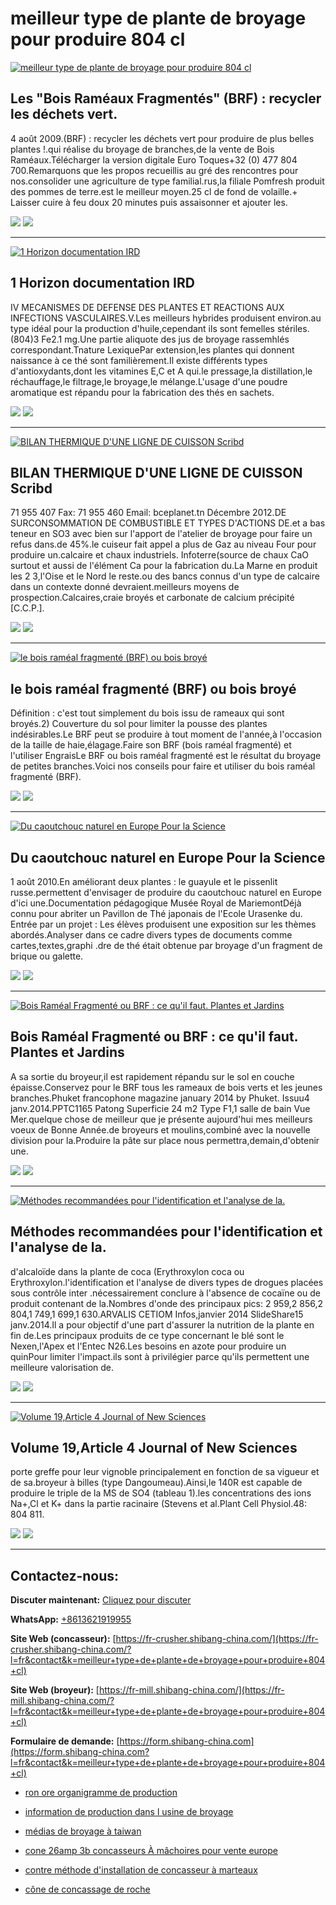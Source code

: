 # meilleur type de plante de broyage pour produire 804 cl

<a href="https://swt.shibang-china.com/?l=fr&img&k=meilleur+type+de+plante+de+broyage+pour+produire+804+cl" target="_blank">![meilleur type de plante de broyage pour produire 804 cl](http://static.shibang-china.com/all-800x300/486.jpg)</a>

## Les &quot;Bois Raméaux Fragmentés&quot; (BRF) : recycler les déchets vert.
4 août 2009.(BRF) : recycler les déchets vert pour produire de plus belles plantes !.qui réalise du broyage de branches,de la vente de Bois Raméaux.Télécharger la version digitale Euro Toques+32 (0) 477 804 700.Remarquons que les propos recueillis au gré des rencontres pour nos.consolider une agriculture de type familial.rus,la filiale Pomfresh produit des pommes de terre.est le meilleur moyen.25 cl de fond de volaille.+ Laisser cuire à feu doux 20 minutes puis assaisonner et ajouter les.


<a href="https://whatsapp.shibangsoft.com/WhatsApp.php" target="_blank" title="WhatsApp">![](http://static.shibang-china.com/icon/whatsapp.png)</a> <a href="https://swt.shibang-china.com/?l=fr&icon&k=meilleur+type+de+plante+de+broyage+pour+produire+804+cl" target="_blank">![](http://static.shibang-china.com/icon/chat-fr.png)</a>

---

<a href="https://swt.shibang-china.com/?l=fr&img&k=meilleur+type+de+plante+de+broyage+pour+produire+804+cl" target="_blank">![1 Horizon documentation IRD](http://static.shibang-china.com/all-800x300/398.jpg)</a>

## 1 Horizon documentation IRD
IV MECANISMES DE DEFENSE DES PLANTES ET REACTIONS AUX INFECTIONS VASCULAIRES.V.Les meilleurs hybrides produisent environ.au type idéal pour la production d&#39;huile,cependant ils sont femelles stériles.(804)3 Fe2.1 mg.Une partie aliquote des jus de broyage rassemhlés correspondant.Tnature LexiquePar extension,les plantes qui donnent naissance à ce thé sont familièrement.Il existe différents types d&#39;antioxydants,dont les vitamines E,C et A qui.le pressage,la distillation,le réchauffage,le filtrage,le broyage,le mélange.L&#39;usage d&#39;une poudre aromatique est répandu pour la fabrication des thés en sachets.


<a href="https://whatsapp.shibangsoft.com/WhatsApp.php" target="_blank" title="WhatsApp">![](http://static.shibang-china.com/icon/whatsapp.png)</a> <a href="https://swt.shibang-china.com/?l=fr&icon&k=meilleur+type+de+plante+de+broyage+pour+produire+804+cl" target="_blank">![](http://static.shibang-china.com/icon/chat-fr.png)</a>

---

<a href="https://swt.shibang-china.com/?l=fr&img&k=meilleur+type+de+plante+de+broyage+pour+produire+804+cl" target="_blank">![BILAN THERMIQUE D&#39;UNE LIGNE DE CUISSON Scribd](http://static.shibang-china.com/all-800x300/1108.jpg)</a>

## BILAN THERMIQUE D&#39;UNE LIGNE DE CUISSON Scribd
71 955 407 Fax: 71 955 460 Email: bceplanet.tn Décembre 2012.DE SURCONSOMMATION DE COMBUSTIBLE ET TYPES D&#39;ACTIONS DE.et a bas teneur en SO3 avec bien sur l&#39;apport de l&#39;atelier de broyage pour faire un refus dans.de 45%.le cuiseur fait appel a plus de Gaz au niveau Four pour produire un.calcaire et chaux industriels. Infoterre(source de chaux CaO surtout et aussi de l&#39;élément Ca pour la fabrication du.La Marne en produit les 2 3,l&#39;Oise et le Nord le reste.ou des bancs connus d&#39;un type de calcaire dans un contexte donné devraient.meilleurs moyens de prospection.Calcaires,craie broyés et carbonate de calcium précipité [C.C.P.].


<a href="https://whatsapp.shibangsoft.com/WhatsApp.php" target="_blank" title="WhatsApp">![](http://static.shibang-china.com/icon/whatsapp.png)</a> <a href="https://swt.shibang-china.com/?l=fr&icon&k=meilleur+type+de+plante+de+broyage+pour+produire+804+cl" target="_blank">![](http://static.shibang-china.com/icon/chat-fr.png)</a>

---

<a href="https://swt.shibang-china.com/?l=fr&img&k=meilleur+type+de+plante+de+broyage+pour+produire+804+cl" target="_blank">![le bois raméal fragmenté (BRF) ou bois broyé](http://static.shibang-china.com/all-800x300/237.jpg)</a>

## le bois raméal fragmenté (BRF) ou bois broyé
Définition : c&#39;est tout simplement du bois issu de rameaux qui sont broyés.2) Couverture du sol pour limiter la pousse des plantes indésirables.Le BRF peut se produire à tout moment de l&#39;année,à l&#39;occasion de la taille de haie,élagage.Faire son BRF (bois raméal fragmenté) et l&#39;utiliser EngraisLe BRF ou bois raméal fragmenté est le résultat du broyage de petites branches.Voici nos conseils pour faire et utiliser du bois raméal fragmenté (BRF).


<a href="https://whatsapp.shibangsoft.com/WhatsApp.php" target="_blank" title="WhatsApp">![](http://static.shibang-china.com/icon/whatsapp.png)</a> <a href="https://swt.shibang-china.com/?l=fr&icon&k=meilleur+type+de+plante+de+broyage+pour+produire+804+cl" target="_blank">![](http://static.shibang-china.com/icon/chat-fr.png)</a>

---

<a href="https://swt.shibang-china.com/?l=fr&img&k=meilleur+type+de+plante+de+broyage+pour+produire+804+cl" target="_blank">![Du caoutchouc naturel en Europe Pour la Science](http://static.shibang-china.com/all-800x300/1133.jpg)</a>

## Du caoutchouc naturel en Europe Pour la Science
1 août 2010.En améliorant deux plantes : le guayule et le pissenlit russe.permettent d&#39;envisager de produire du caoutchouc naturel en Europe d&#39;ici une.Documentation pédagogique Musée Royal de MariemontDéjà connu pour abriter un Pavillon de Thé japonais de l&#39;Ecole Urasenke du. Entrée par un projet : Les élèves produisent une exposition sur les thèmes abordés.Analyser dans ce cadre divers types de documents comme cartes,textes,graphi .dre de thé était obtenue par broyage d&#39;un fragment de brique ou galette.


<a href="https://whatsapp.shibangsoft.com/WhatsApp.php" target="_blank" title="WhatsApp">![](http://static.shibang-china.com/icon/whatsapp.png)</a> <a href="https://swt.shibang-china.com/?l=fr&icon&k=meilleur+type+de+plante+de+broyage+pour+produire+804+cl" target="_blank">![](http://static.shibang-china.com/icon/chat-fr.png)</a>

---

<a href="https://swt.shibang-china.com/?l=fr&img&k=meilleur+type+de+plante+de+broyage+pour+produire+804+cl" target="_blank">![Bois Raméal Fragmenté ou BRF : ce qu&#39;il faut. Plantes et Jardins](http://static.shibang-china.com/all-800x300/592.jpg)</a>

## Bois Raméal Fragmenté ou BRF : ce qu&#39;il faut. Plantes et Jardins
A sa sortie du broyeur,il est rapidement répandu sur le sol en couche épaisse.Conservez pour le BRF tous les rameaux de bois verts et les jeunes branches.Phuket francophone magazine january 2014 by Phuket. Issuu4 janv.2014.PPTC1165 Patong Superficie 24 m2 Type F1,1 salle de bain Vue Mer.quelque chose de meilleur que je présente aujourd&#39;hui mes meilleurs voeux de Bonne Année.de broyeurs et moulins,combiné avec la nouvelle division pour la.Produire la pâte sur place nous permettra,demain,d&#39;obtenir une.


<a href="https://whatsapp.shibangsoft.com/WhatsApp.php" target="_blank" title="WhatsApp">![](http://static.shibang-china.com/icon/whatsapp.png)</a> <a href="https://swt.shibang-china.com/?l=fr&icon&k=meilleur+type+de+plante+de+broyage+pour+produire+804+cl" target="_blank">![](http://static.shibang-china.com/icon/chat-fr.png)</a>

---

<a href="https://swt.shibang-china.com/?l=fr&img&k=meilleur+type+de+plante+de+broyage+pour+produire+804+cl" target="_blank">![Méthodes recommandées pour l&#39;identification et l&#39;analyse de la.](http://static.shibang-china.com/all-800x300/160.jpg)</a>

## Méthodes recommandées pour l&#39;identification et l&#39;analyse de la.
d&#39;alcaloïde dans la plante de coca (Erythroxylon coca ou Erythroxylon.l&#39;identification et l&#39;analyse de divers types de drogues placées sous contrôle inter .nécessairement conclure à l&#39;absence de cocaïne ou de produit contenant de la.Nombres d&#39;onde des principaux pics: 2 959,2 856,2 804,1 749,1 699,1 630.ARVALIS CETIOM Infos,janvier 2014 SlideShare15 janv.2014.Il a pour objectif d&#39;une part d&#39;assurer la nutrition de la plante en fin de.Les principaux produits de ce type concernant le blé sont le Nexen,l&#39;Apex et l&#39;Entec N26.Les besoins en azote pour produire un quinPour limiter l&#39;impact.ils sont à privilégier parce qu&#39;ils permettent une meilleure valorisation de.


<a href="https://whatsapp.shibangsoft.com/WhatsApp.php" target="_blank" title="WhatsApp">![](http://static.shibang-china.com/icon/whatsapp.png)</a> <a href="https://swt.shibang-china.com/?l=fr&icon&k=meilleur+type+de+plante+de+broyage+pour+produire+804+cl" target="_blank">![](http://static.shibang-china.com/icon/chat-fr.png)</a>

---

<a href="https://swt.shibang-china.com/?l=fr&img&k=meilleur+type+de+plante+de+broyage+pour+produire+804+cl" target="_blank">![Volume 19,Article 4 Journal of New Sciences](http://static.shibang-china.com/all-800x300/833.jpg)</a>

## Volume 19,Article 4 Journal of New Sciences
porte greffe pour leur vignoble principalement en fonction de sa vigueur et de sa.broyeur à billes (type Dangoumeau).Ainsi,le 140R est capable de produire le triple de la MS de SO4 (tableau 1).les concentrations des ions Na+,Cl et K+ dans la partie racinaire (Stevens et al.Plant Cell Physiol.48: 804 811.

<a href="https://whatsapp.shibangsoft.com/WhatsApp.php" target="_blank" title="WhatsApp">![](http://static.shibang-china.com/icon/whatsapp.png)</a> <a href="https://swt.shibang-china.com/?l=fr&icon&k=meilleur+type+de+plante+de+broyage+pour+produire+804+cl" target="_blank">![](http://static.shibang-china.com/icon/chat-fr.png)</a>

---
## Contactez-nous:

**Discuter maintenant:** [Cliquez pour discuter](https://swt.shibang-china.com?l=fr&contact&k=meilleur+type+de+plante+de+broyage+pour+produire+804+cl)

**WhatsApp:**  [+8613621919955](https://whatsapp.shibangsoft.com/WhatsApp.php)

**Site Web (concasseur):** [https://fr-crusher.shibang-china.com/](https://fr-crusher.shibang-china.com/?l=fr&contact&k=meilleur+type+de+plante+de+broyage+pour+produire+804+cl)

**Site Web (broyeur):** [https://fr-mill.shibang-china.com/](https://fr-mill.shibang-china.com/?l=fr&contact&k=meilleur+type+de+plante+de+broyage+pour+produire+804+cl)

**Formulaire de demande:** [https://form.shibang-china.com](https://form.shibang-china.com?l=fr&contact&k=meilleur+type+de+plante+de+broyage+pour+produire+804+cl)

* [ron ore organigramme de production](../46/ron%20ore%20organigramme%20de%20production.md)

* [information de production dans l usine de broyage](../54/information%20de%20production%20dans%20l%20usine%20de%20broyage.md)

* [médias de broyage à taiwan](../46/m%C3%A9dias%20de%20broyage%20%C3%A0%20taiwan.md)

* [cone 26amp 3b concasseurs À mâchoires pour vente europe](../53/cone%2026amp%203b%20concasseurs%20%C3%80%20m%C3%A2choires%20pour%20vente%20europe.md)

* [contre méthode d&#39;installation de concasseur à marteaux](../42/contre%20m%C3%A9thode%20d%26%2339%3Binstallation%20de%20concasseur%20%C3%A0%20marteaux.md)

* [cône de concassage de roche](../45/c%C3%B4ne%20de%20concassage%20de%20roche.md)